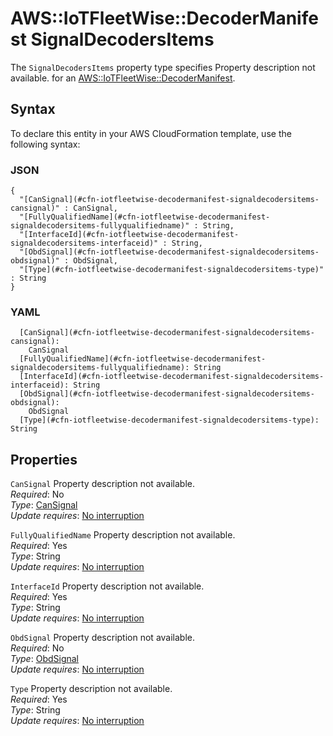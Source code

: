 # AWS::IoTFleetWise::DecoderManifest SignalDecodersItems<a name="aws-properties-iotfleetwise-decodermanifest-signaldecodersitems"></a>

<a name="aws-properties-iotfleetwise-decodermanifest-signaldecodersitems-description"></a>The `SignalDecodersItems` property type specifies Property description not available\. for an [AWS::IoTFleetWise::DecoderManifest](aws-resource-iotfleetwise-decodermanifest.md)\.

## Syntax<a name="aws-properties-iotfleetwise-decodermanifest-signaldecodersitems-syntax"></a>

To declare this entity in your AWS CloudFormation template, use the following syntax:

### JSON<a name="aws-properties-iotfleetwise-decodermanifest-signaldecodersitems-syntax.json"></a>

```
{
  "[CanSignal](#cfn-iotfleetwise-decodermanifest-signaldecodersitems-cansignal)" : CanSignal,
  "[FullyQualifiedName](#cfn-iotfleetwise-decodermanifest-signaldecodersitems-fullyqualifiedname)" : String,
  "[InterfaceId](#cfn-iotfleetwise-decodermanifest-signaldecodersitems-interfaceid)" : String,
  "[ObdSignal](#cfn-iotfleetwise-decodermanifest-signaldecodersitems-obdsignal)" : ObdSignal,
  "[Type](#cfn-iotfleetwise-decodermanifest-signaldecodersitems-type)" : String
}
```

### YAML<a name="aws-properties-iotfleetwise-decodermanifest-signaldecodersitems-syntax.yaml"></a>

```
  [CanSignal](#cfn-iotfleetwise-decodermanifest-signaldecodersitems-cansignal):
    CanSignal
  [FullyQualifiedName](#cfn-iotfleetwise-decodermanifest-signaldecodersitems-fullyqualifiedname): String
  [InterfaceId](#cfn-iotfleetwise-decodermanifest-signaldecodersitems-interfaceid): String
  [ObdSignal](#cfn-iotfleetwise-decodermanifest-signaldecodersitems-obdsignal):
    ObdSignal
  [Type](#cfn-iotfleetwise-decodermanifest-signaldecodersitems-type): String
```

## Properties<a name="aws-properties-iotfleetwise-decodermanifest-signaldecodersitems-properties"></a>

`CanSignal` <a name="cfn-iotfleetwise-decodermanifest-signaldecodersitems-cansignal"></a>
Property description not available\.  
_Required_: No  
_Type_: [CanSignal](aws-properties-iotfleetwise-decodermanifest-cansignal.md)  
_Update requires_: [No interruption](https://docs.aws.amazon.com/AWSCloudFormation/latest/UserGuide/using-cfn-updating-stacks-update-behaviors.html#update-no-interrupt)

`FullyQualifiedName` <a name="cfn-iotfleetwise-decodermanifest-signaldecodersitems-fullyqualifiedname"></a>
Property description not available\.  
_Required_: Yes  
_Type_: String  
_Update requires_: [No interruption](https://docs.aws.amazon.com/AWSCloudFormation/latest/UserGuide/using-cfn-updating-stacks-update-behaviors.html#update-no-interrupt)

`InterfaceId` <a name="cfn-iotfleetwise-decodermanifest-signaldecodersitems-interfaceid"></a>
Property description not available\.  
_Required_: Yes  
_Type_: String  
_Update requires_: [No interruption](https://docs.aws.amazon.com/AWSCloudFormation/latest/UserGuide/using-cfn-updating-stacks-update-behaviors.html#update-no-interrupt)

`ObdSignal` <a name="cfn-iotfleetwise-decodermanifest-signaldecodersitems-obdsignal"></a>
Property description not available\.  
_Required_: No  
_Type_: [ObdSignal](aws-properties-iotfleetwise-decodermanifest-obdsignal.md)  
_Update requires_: [No interruption](https://docs.aws.amazon.com/AWSCloudFormation/latest/UserGuide/using-cfn-updating-stacks-update-behaviors.html#update-no-interrupt)

`Type` <a name="cfn-iotfleetwise-decodermanifest-signaldecodersitems-type"></a>
Property description not available\.  
_Required_: Yes  
_Type_: String  
_Update requires_: [No interruption](https://docs.aws.amazon.com/AWSCloudFormation/latest/UserGuide/using-cfn-updating-stacks-update-behaviors.html#update-no-interrupt)
